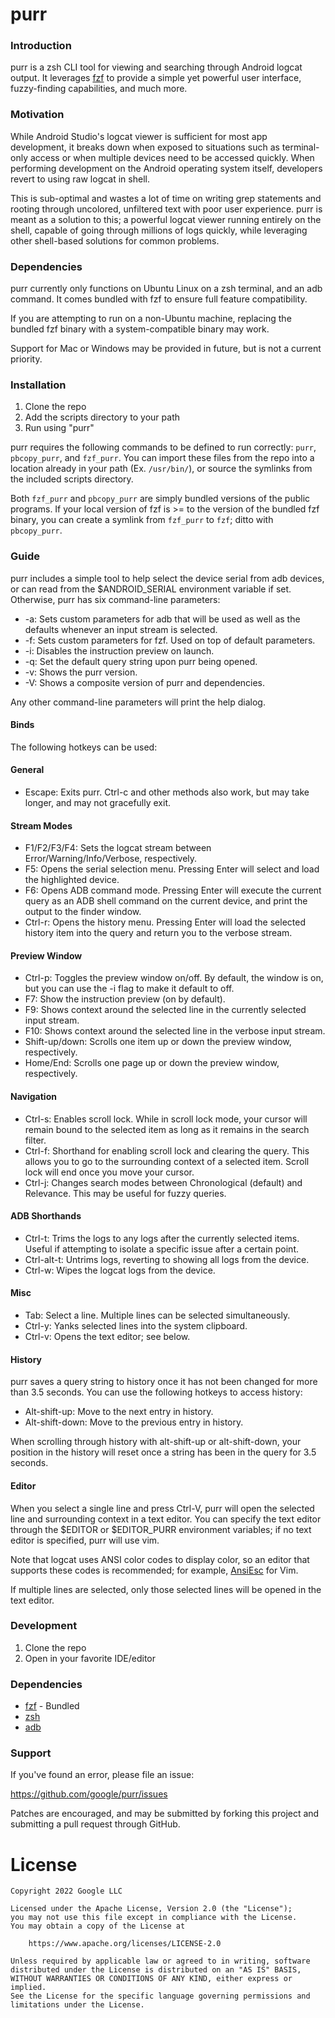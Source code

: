 # purr

### Introduction
purr is a zsh CLI tool for viewing and searching through Android logcat output. It leverages [fzf](https://github.com/junegunn/fzf) to provide a simple yet powerful user interface, fuzzy-finding capabilities, and much more. 

### Motivation
While Android Studio's logcat viewer is sufficient for most app development, it breaks down when exposed to situations such as terminal-only access or when multiple devices need to be accessed quickly. When performing development on the Android operating system itself, developers revert to using raw logcat in shell.

This is sub-optimal and wastes a lot of time on writing grep statements and rooting through uncolored, unfiltered text with poor user experience. purr is meant as a solution to this; a powerful logcat viewer running entirely on the shell, capable of going through millions of logs quickly, while leveraging other shell-based solutions for common problems.

### Dependencies

purr currently only functions on Ubuntu Linux on a zsh terminal, and an adb command. It comes bundled with fzf to ensure full feature compatibility.

If you are attempting to run on a non-Ubuntu machine, replacing the bundled fzf binary with a system-compatible binary may work. 

Support for Mac or Windows may be provided in future, but is not a current priority.

### Installation
1. Clone the repo
2. Add the scripts directory to your path
3. Run using "purr"

purr requires the following commands to be defined to run correctly: `purr`, `pbcopy_purr`, and `fzf_purr`. You can import these files from the repo into a location already in your path (Ex. `/usr/bin/`), or source the symlinks from the included scripts directory. 

Both `fzf_purr` and `pbcopy_purr` are simply bundled versions of the public programs. If your local version of fzf is >= to the version of the bundled fzf binary, you can create a symlink from `fzf_purr` to `fzf`; ditto with `pbcopy_purr`.

### Guide
purr includes a simple tool to help select the device serial from adb devices, or can read from the $ANDROID_SERIAL environment variable if set. Otherwise, purr has six command-line parameters:

* -a: Sets custom parameters for adb that will be used as well as the defaults whenever an input stream is selected.
* -f: Sets custom parameters for fzf. Used on top of default parameters.
* -i: Disables the instruction preview on launch.
* -q: Set the default query string upon purr being opened.
* -v: Shows the purr version.
* -V: Shows a composite version of purr and dependencies.

Any other command-line parameters will print the help dialog.

#### Binds
The following hotkeys can be used:


#### General
* Escape: Exits purr. Ctrl-c and other methods also work, but may take longer, and may not gracefully exit.

#### Stream Modes
* F1/F2/F3/F4: Sets the logcat stream between Error/Warning/Info/Verbose, respectively.
* F5: Opens the serial selection menu. Pressing Enter will select and load the highlighted device.
* F6: Opens ADB command mode. Pressing Enter will execute the current query as an ADB shell command on the current device, and print the output to the finder window.
* Ctrl-r: Opens the history menu. Pressing Enter will load the selected history item into the query and return you to the verbose stream.

#### Preview Window
* Ctrl-p: Toggles the preview window on/off. By default, the window is on, but you can use the -i flag to make it default to off.
* F7: Show the instruction preview (on by default).
* F9: Shows context around the selected line in the currently selected input stream.
* F10: Shows context around the selected line in the verbose input stream.
* Shift-up/down: Scrolls one item up or down the preview window, respectively.
* Home/End: Scrolls one page up or down the preview window, respectively.

#### Navigation
* Ctrl-s: Enables scroll lock. While in scroll lock mode, your cursor will remain bound to the selected item as long as it remains in the search filter.
* Ctrl-f: Shorthand for enabling scroll lock and clearing the query. This allows you to go to the surrounding context of a selected item. Scroll lock will end once you move your cursor.
* Ctrl-j: Changes search modes between Chronological (default) and Relevance. This may be useful for fuzzy queries.

#### ADB Shorthands
* Ctrl-t: Trims the logs to any logs after the currently selected items. Useful if attempting to isolate a specific issue after a certain point.
* Ctrl-alt-t: Untrims logs, reverting to showing all logs from the device.
* Ctrl-w: Wipes the logcat logs from the device.

#### Misc
* Tab: Select a line. Multiple lines can be selected simultaneously.
* Ctrl-y: Yanks selected lines into the system clipboard.
* Ctrl-v: Opens the text editor; see below.

#### History
purr saves a query string to history once it has not been changed for more than 3.5 seconds. You can use the following hotkeys to access history:

* Alt-shift-up: Move to the next entry in history.
* Alt-shift-down: Move to the previous entry in history.

When scrolling through history with alt-shift-up or alt-shift-down, your position in the history will reset once a string has been in the query for 3.5 seconds.

#### Editor
When you select a single line and press Ctrl-V, purr will open the selected line and surrounding context in a text editor. You can specify the text editor through the $EDITOR or $EDITOR_PURR environment variables; if no text editor is specified, purr will use vim. 

Note that logcat uses ANSI color codes to display color, so an editor that supports these codes is recommended; for example, [AnsiEsc](https://www.vim.org/scripts/script.php?script_id=302) for Vim.

If multiple lines are selected, only those selected lines will be opened in the text editor.

### Development
1. Clone the repo
2. Open in your favorite IDE/editor

### Dependencies
* [fzf](https://github.com/junegunn/fzf) - Bundled
* [zsh](https://github.com/zsh-users/zsh)
* [adb](https://developer.android.com/studio/command-line/adb)

### Support

If you've found an error, please file an issue:

https://github.com/google/purr/issues

Patches are encouraged, and may be submitted by forking this project and
submitting a pull request through GitHub.

License
=======

    Copyright 2022 Google LLC

    Licensed under the Apache License, Version 2.0 (the "License");
    you may not use this file except in compliance with the License.
    You may obtain a copy of the License at

        https://www.apache.org/licenses/LICENSE-2.0

    Unless required by applicable law or agreed to in writing, software
    distributed under the License is distributed on an "AS IS" BASIS,
    WITHOUT WARRANTIES OR CONDITIONS OF ANY KIND, either express or implied.
    See the License for the specific language governing permissions and
    limitations under the License.
